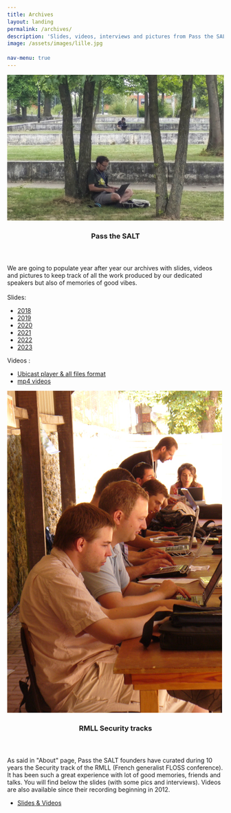 ```yaml
---
title: Archives
layout: landing
permalink: /archives/
description: 'Slides, videos, interviews and pictures from Pass the SALT and RMLL Security tracks.'
image: /assets/images/lille.jpg

nav-menu: true
---
```


<!-- Main -->
<div id="main">

<!-- One
<section id="one">
	<div class="inner">
		<header class="major">
			<h2>Pass the SALT</h2>
		</header>
		<p>Nullam et orci eu lorem consequat tincidunt vivamus et sagittis magna sed nunc rhoncus condimentum sem. In efficitur ligula tate urna. Maecenas massa vel lacinia pellentesque lorem ipsum dolor. Nullam et orci eu lorem consequat tincidunt. Vivamus et sagittis libero. Nullam et orci eu lorem consequat tincidunt vivamus et sagittis magna sed nunc rhoncus condimentum sem. In efficitur ligula tate urna.</p>
	</div>
</section> -->

<!-- Two -->
<section id="two" class="spotlights">
	<section>
		<a href="" class="image">
			<img src="/assets/images/pablo.jpg" alt="" data-position="center center" />
		</a>
		<div class="content">
			<div class="inner">
				<header class="major">
					<h3>Pass the SALT</h3>
				</header>
				We are going to populate year after year our archives with slides, videos and pictures to keep track of all the work produced by our dedicated speakers but also of memories of good vibes. <br><br>Slides:
				<ul class="actions">
					<li><a href="https://archives.pass-the-salt.org/Pass%20the%20SALT/2018/slides/" class="button">2018</a></li>
					<li><a href="https://archives.pass-the-salt.org/Pass%20the%20SALT/2019/slides/" class="button">2019</a></li>
					<li><a href="https://archives.pass-the-salt.org/Pass%20the%20SALT/2020/slides/" class="button">2020</a></li>
					<li><a href="https://archives.pass-the-salt.org/Pass%20the%20SALT/2021/slides/" class="button">2021</a></li>
					<li><a href="https://archives.pass-the-salt.org/Pass%20the%20SALT/2022/slides/" class="button">2022</a></li>
					<li><a href="https://archives.pass-the-salt.org/Pass%20the%20SALT/2023/slides/" class="button">2023</a></li>
				</ul>
				Videos :
				<ul class="actions">
					<li><a href="https://passthesalt.ubicast.tv/" class="button">Ubicast player & all files format</a></li>
					<li><a href="https://archives.pass-the-salt.org/Pass%20the%20SALT/" class="button">mp4 videos</a></li>
				</ul>
			</div>
		</div>
	</section>
	<section>
		<a href="" class="image">
			<img src="/assets/images/victor-eric.jpg" alt="" data-position="top center" />
		</a>
		<div class="content">
			<div class="inner">
				<header class="major">
					<h3>RMLL Security tracks</h3>
				</header>
				<p>As said in "About" page, Pass the SALT founders have curated during 10 years the Security track of the RMLL (French generalist FLOSS conference). It has been such a great experience with lot of good memories, friends and talks. You will find below the slides (with some pics and interviews). Videos are also available since their recording beginning in 2012.</p>
				<ul class="actions">
					<li><a href="https://archives.pass-the-salt.org/RMLL%20Security%20Tracks/" class="button">Slides & Videos</a></li>
				</ul>
			</div>
		</div>
	</section>
	<!--<section>
		<a href="generic.html" class="image">
			<img src="assets/images/pic10.jpg" alt="" data-position="25% 25%" />
		</a>
		<div class="content">
			<div class="inner">
				<header class="major">
					<h3>Sed nunc ligula</h3>
				</header>
				<p>Nullam et orci eu lorem consequat tincidunt vivamus et sagittis magna sed nunc rhoncus condimentum sem. In efficitur ligula tate urna. Maecenas massa sed magna lacinia magna pellentesque lorem ipsum dolor. Nullam et orci eu lorem consequat tincidunt. Vivamus et sagittis tempus.</p>
				<ul class="actions">
					<li><a href="generic.html" class="button">Learn more</a></li>
				</ul>
			</div>
		</div>
	</section>
</section>

<section id="three">
	<div class="inner">
		<header class="major">
			<h2>Massa libero</h2>
		</header>
		<p>Nullam et orci eu lorem consequat tincidunt vivamus et sagittis libero. Mauris aliquet magna magna sed nunc rhoncus pharetra. Pellentesque condimentum sem. In efficitur ligula tate urna. Maecenas laoreet massa vel lacinia pellentesque lorem ipsum dolor. Nullam et orci eu lorem consequat tincidunt. Vivamus et sagittis libero. Mauris aliquet magna magna sed nunc rhoncus amet pharetra et feugiat tempus.</p>
		<ul class="actions">
			<li><a href="generic.html" class="button next">Get Started</a></li>
		</ul>
	</div>
</section>

</div>-->

